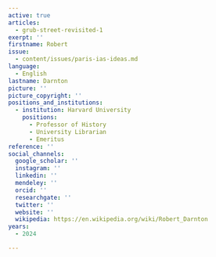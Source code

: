 ```yaml
---
active: true
articles:
  - grub-street-revisited-1
exerpt: ''
firstname: Robert
issue:
  - content/issues/paris-ias-ideas.md
language:
  - English
lastname: Darnton
picture: ''
picture_copyright: ''
positions_and_institutions:
  - institution: Harvard University
    positions:
      - Professor of History
      - University Librarian
      - Emeritus
reference: ''
social_channels:
  google_scholar: ''
  instagram: ''
  linkedin: ''
  mendeley: ''
  orcid: ''
  researchgate: ''
  twitter: ''
  website: ''
  wikipedia: https://en.wikipedia.org/wiki/Robert_Darnton
years:
  - 2024

---
```

